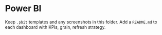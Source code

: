 # Power BI

Keep `.pbit` templates and any screenshots in this folder. Add a `README.md` to each dashboard with KPIs, grain, refresh strategy.
